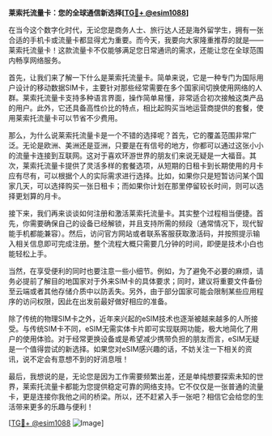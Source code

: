 **莱索托流量卡：您的全球通信新选择[[TG💪+ @esim1088](https://t.me/s/esim1088)]**

在当今这个数字化时代，无论您是商务人士、旅行达人还是海外留学生，拥有一张合适的手机卡或流量卡都显得尤为重要。而今天，我要向大家隆重推荐的就是——莱索托流量卡！这款流量卡不仅能够满足您日常通讯的需求，还能让您在全球范围内畅享网络服务。

首先，让我们来了解一下什么是莱索托流量卡。简单来说，它是一种专门为国际用户设计的移动数据SIM卡，主要针对那些经常需要在多个国家间切换使用网络的人群。莱索托流量卡支持多种语言界面，操作简单易懂，非常适合初次接触这类产品的用户。此外，它还具备高性价比的特点，相比起购买当地运营商提供的套餐，使用莱索托流量卡可以节省不少费用。

那么，为什么说莱索托流量卡是一个不错的选择呢？首先，它的覆盖范围非常广泛。无论是欧洲、美洲还是亚洲，只要是在有信号的地方，你都可以通过这张小小的流量卡连接到互联网。这对于喜欢环游世界的朋友们来说无疑是一大福音。其次，莱索托流量卡提供了灵活多样的套餐选项，从短期的日租卡到长期使用的月卡应有尽有，可以根据个人的实际需求进行选择。比如，如果你只是短暂访问某个国家几天，可以选择购买一张日租卡；而如果你计划在那里停留较长时间，则可以选择更划算的月卡。

接下来，我们再来谈谈如何注册和激活莱索托流量卡。其实整个过程相当便捷。首先，你需要确保自己的设备已经解锁，并且支持所需的频段（通常情况下，现代智能手机都能兼容）。然后，访问官方网站或者联系客服获取激活码，并按照提示输入相关信息即可完成注册。整个流程大概只需要几分钟的时间，即便是技术小白也能轻松上手。

当然，在享受便利的同时也要注意一些小细节。例如，为了避免不必要的麻烦，请务必提前了解目的地国家对于外来SIM卡的具体要求；同时，建议将重要文件备份至云端或者其他存储介质中以防丢失。另外，由于部分国家可能会限制某些应用程序的访问权限，因此在出发前最好做好相应的准备。

除了传统的物理SIM卡之外，近年来兴起的eSIM技术也逐渐被越来越多的人所接受。与传统SIM卡不同，eSIM无需实体卡片即可实现联网功能，极大地简化了用户的使用体验。对于经常更换设备或是希望减少携带负担的朋友而言，eSIM无疑是一个值得尝试的新选择。如果您对eSIM感兴趣的话，不妨关注一下相关的资讯，说不定会有意想不到的好消息哦！

最后，我想说的是，无论您是因为工作需要频繁出差，还是单纯想要探索未知的世界，莱索托流量卡都能为您提供稳定可靠的网络支持。它不仅仅是一张普通的流量卡，更是连接你我他之间的桥梁。所以，还不赶紧入手一张吧？相信它会给您的生活带来更多的乐趣与便利！

[[TG💪+ @esim1088](https://t.me/s/esim1088) ![Image](https://i.postimg.cc/4NQfJmqS/Snipaste-2025-05-13-00-14-12.png)]